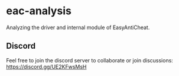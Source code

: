 # eac-analysis
Analyzing the driver and internal module of EasyAntiCheat.

## Discord

Feel free to join the discord server to collaborate or join discussions: https://discord.gg/UE2KFwsMsH
